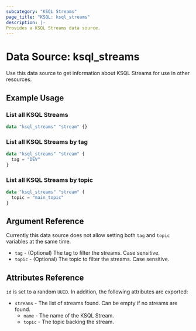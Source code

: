 ```yaml
---
subcategory: "KSQL Streams"
page_title: "KSQL: ksql_streams"
description: |-
Provides a KSQL Streams data source.
---
```


# Data Source: ksql_streams

Use this data source to get information about KSQL Streams for use in other resources.

## Example Usage

### List all KSQL Streams
```terraform
data "ksql_streams" "stream" {}
```

### List all KSQL Streams by tag
```terraform
data "ksql_streams" "stream" {
  tag = "DEV"
}
```

### List all KSQL Streams by topic
```terraform
data "ksql_streams" "stream" {
  topic = "main_topic"
}
```

## Argument Reference
Currently this data source does not allow setting both `tag` and `topic` variables at the same time.

* `tag` - (Optional) The tag to filter the streams. Case sensitive.
* `topic` - (Optional) The topic to filter the streams. Case sensitive.

## Attributes Reference

`id` is set to a random `UUID`. In addition, the following attributes
are exported:

* `streams` - The list of streams found. Can be empty if no streams are found.
  * `name` - The name of the KSQL Stream.
  * `topic` - The topic backing the stream.
